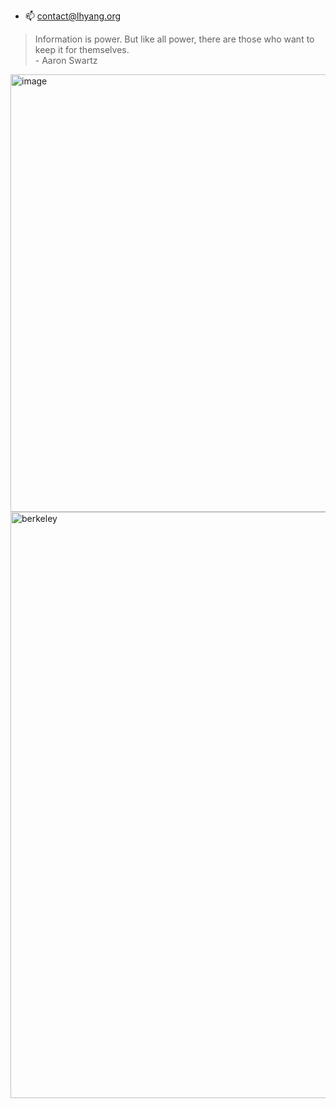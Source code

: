 - 📫 contact@lhyang.org


>Information is power. But like all power, there are those who want to keep it for themselves. <br>- Aaron Swartz


<img width="526" height="700" alt="image" src="https://github.com/user-attachments/assets/3ae2192e-9702-46f2-9b8d-0ff0c336b430" />
<img width="1091" height="938" alt="berkeley" src="https://github.com/user-attachments/assets/00fa6f1f-31cb-4b72-afce-80ec166b8f8e" />
